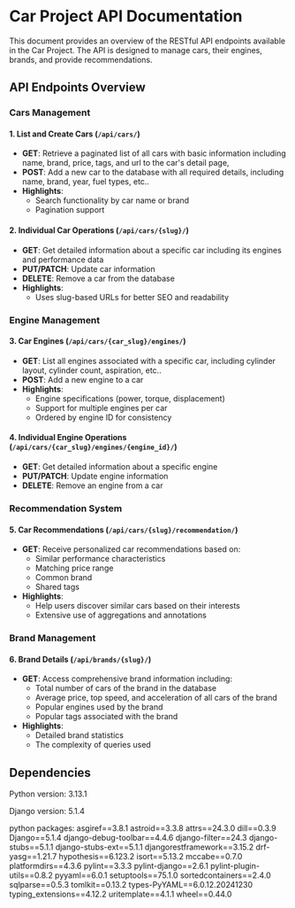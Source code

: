 # Car Project API Documentation

This document provides an overview of the RESTful API endpoints available in the Car Project. The API is designed to manage cars, their engines, brands, and provide recommendations.

## API Endpoints Overview

### Cars Management

#### 1. List and Create Cars (`/api/cars/`)

- **GET**: Retrieve a paginated list of all cars with basic information including name, brand, price, tags, and url to the car's detail page,
- **POST**: Add a new car to the database with all required details, including name, brand, year, fuel types, etc..
- **Highlights**:
  - Search functionality by car name or brand
  - Pagination support

#### 2. Individual Car Operations (`/api/cars/{slug}/`)

- **GET**: Get detailed information about a specific car including its engines and performance data
- **PUT/PATCH**: Update car information
- **DELETE**: Remove a car from the database
- **Highlights**:
  - Uses slug-based URLs for better SEO and readability

### Engine Management

#### 3. Car Engines (`/api/cars/{car_slug}/engines/`)

- **GET**: List all engines associated with a specific car, including cylinder layout, cylinder count, aspiration, etc..
- **POST**: Add a new engine to a car
- **Highlights**:
  - Engine specifications (power, torque, displacement)
  - Support for multiple engines per car
  - Ordered by engine ID for consistency

#### 4. Individual Engine Operations (`/api/cars/{car_slug}/engines/{engine_id}/`)

- **GET**: Get detailed information about a specific engine
- **PUT/PATCH**: Update engine information
- **DELETE**: Remove an engine from a car

### Recommendation System

#### 5. Car Recommendations (`/api/cars/{slug}/recommendation/`)

- **GET**: Receive personalized car recommendations based on:
  - Similar performance characteristics
  - Matching price range
  - Common brand
  - Shared tags
- **Highlights**:
  - Help users discover similar cars based on their interests
  - Extensive use of aggregations and annotations

### Brand Management

#### 6. Brand Details (`/api/brands/{slug}/`)

- **GET**: Access comprehensive brand information including:
  - Total number of cars of the brand in the database
  - Average price, top speed, and acceleration of all cars of the brand
  - Popular engines used by the brand
  - Popular tags associated with the brand
- **Highlights**:
  - Detailed brand statistics
  - The complexity of queries used

## Dependencies

Python version: 3.13.1

Django version: 5.1.4

python packages:
asgiref==3.8.1
astroid==3.3.8
attrs==24.3.0
dill==0.3.9
Django==5.1.4
django-debug-toolbar==4.4.6
django-filter==24.3
django-stubs==5.1.1
django-stubs-ext==5.1.1
djangorestframework==3.15.2
drf-yasg==1.21.7
hypothesis==6.123.2
isort==5.13.2
mccabe==0.7.0
platformdirs==4.3.6
pylint==3.3.3
pylint-django==2.6.1
pylint-plugin-utils==0.8.2
pyyaml==6.0.1
setuptools==75.1.0
sortedcontainers==2.4.0
sqlparse==0.5.3
tomlkit==0.13.2
types-PyYAML==6.0.12.20241230
typing_extensions==4.12.2
uritemplate==4.1.1
wheel==0.44.0
